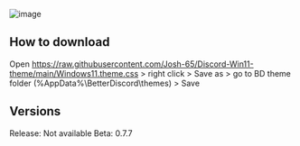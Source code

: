 ![image](https://user-images.githubusercontent.com/26977075/149966946-5cb25797-7857-4589-aba3-ed63bf578b88.png)

## How to download
Open https://raw.githubusercontent.com/Josh-65/Discord-Win11-theme/main/Windows11.theme.css > right click > Save as > go to BD theme folder (%AppData%\BetterDiscord\themes) > Save

## Versions
Release: Not available
Beta: 0.7.7
